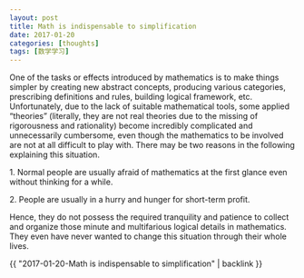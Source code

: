 ```yaml
---
layout: post
title: Math is indispensable to simplification
date: 2017-01-20
categories: [thoughts]
tags: [数学学习]
---
```


One of the tasks or effects introduced by mathematics is to make things simpler by creating new abstract concepts, producing various categories, prescribing definitions and rules, building logical framework, etc. Unfortunately, due to the lack of suitable mathematical tools, some applied “theories” (literally, they are not real theories due to the missing of rigorousness and rationality) become incredibly complicated and unnecessarily cumbersome, even though the mathematics to be involved are not at all difficult to play with. There may be two reasons in the following explaining this situation.

1\. Normal people are usually afraid of mathematics at the first glance even without thinking for a while.

2\. People are usually in a hurry and hunger for short-term profit.

Hence, they do not possess the required tranquility and patience to collect and organize those minute and multifarious logical details in mathematics. They even have never wanted to change this situation through their whole lives.

{{ "2017-01-20-Math is indispensable to simplification" | backlink }}
